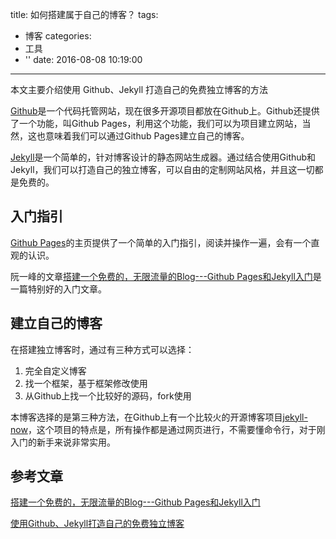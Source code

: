 title: 如何搭建属于自己的博客？
tags:
  - 博客
categories:
  - 工具
  - ''
date: 2016-08-08 10:19:00
---
本文主要介绍使用 Github、Jekyll 打造自己的免费独立博客的方法

[Github](http://www.github.com)是一个代码托管网站，现在很多开源项目都放在Github上。Github还提供了一个功能，叫Github Pages，利用这个功能，我们可以为项目建立网站，当然，这也意味着我们可以通过Github Pages建立自己的博客。

[Jekyll](http://jekyllrb.com/)是一个简单的，针对博客设计的静态网站生成器。通过结合使用Github和Jekyll，我们可以打造自己的独立博客，可以自由的定制网站风格，并且这一切都是免费的。

## 入门指引

[Github Pages](https://pages.github.com/)的主页提供了一个简单的入门指引，阅读并操作一遍，会有一个直观的认识。

阮一峰的文章[搭建一个免费的，无限流量的Blog---Github Pages和Jekyll入门](http://www.ruanyifeng.com/blog/2012/08/blogging_with_jekyll.html)是一篇特别好的入门文章。

## 建立自己的博客

在搭建独立博客时，通过有三种方式可以选择：
 
   1. 完全自定义博客
   2. 找一个框架，基于框架修改使用
   3. 从Github上找一个比较好的源码，fork使用

本博客选择的是第三种方法，在Github上有一个比较火的开源博客项目[jekyll-now](https://github.com/barryclark/jekyll-now)，这个项目的特点是，所有操作都是通过网页进行，不需要懂命令行，对于刚入门的新手来说非常实用。

## 参考文章
[搭建一个免费的，无限流量的Blog---Github Pages和Jekyll入门](http://www.ruanyifeng.com/blog/2012/08/blogging_with_jekyll.html)

[使用Github、Jekyll打造自己的免费独立博客](http://blog.csdn.net/on_1y/article/details/19259435)